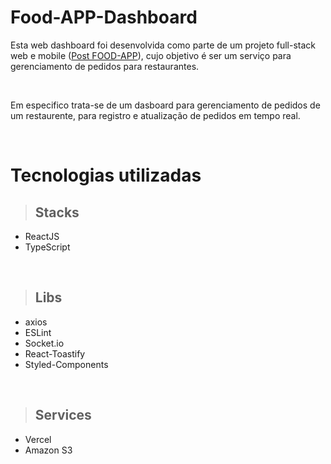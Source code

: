 # Food-APP-Dashboard
Esta web dashboard foi desenvolvida como parte de um projeto full-stack web e mobile (<a href="https://www.linkedin.com/posts/cassyel-oliveira_projeto-food-app-trata-se-de-um-produto-activity-7050656580878352384-SDe-?utm_source=share&utm_medium=member_desktop">Post FOOD-APP</a>), cujo objetivo é ser um serviço para gerenciamento de pedidos para restaurantes.

<br>

Em especifico trata-se de um dasboard para gerenciamento de pedidos de um restaurente, para registro e atualização de pedidos em tempo real.

<br>

# Tecnologias utilizadas

> ## Stacks
* ReactJS
* TypeScript

<br>

> ## Libs
* axios
* ESLint
* Socket.io
* React-Toastify
* Styled-Components

<br>

> ## Services
* Vercel
* Amazon S3
